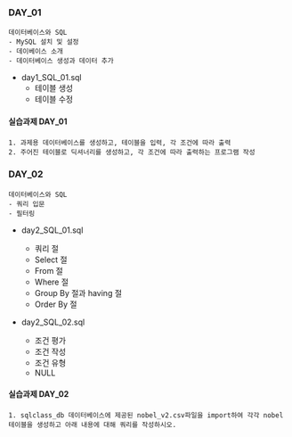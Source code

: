 ### DAY_01
    데이터베이스와 SQL
    - MySQL 설치 및 설정
    - 데이베이스 소개
    - 데이터베이스 생성과 데이터 추가

- day1_SQL_01.sql
  - 테이블 생성
  - 테이블 수정

#### 실습과제 DAY_01
    1. 과제용 데이터베이스를 생성하고, 테이블을 입력, 각 조건에 따라 출력
    2. 주어진 테이블로 딕셔너리를 생성하고, 각 조건에 따라 출력하는 프로그램 작성

### DAY_02
    데이터베이스와 SQL
    - 쿼리 입문
    - 필터링

- day2_SQL_01.sql
  - 쿼리 절
  - Select 절
  - From 절
  - Where 절
  - Group By 절과 having 절
  - Order By 절

- day2_SQL_02.sql
  - 조건 평가
  - 조건 작성
  - 조건 유형
  - NULL

#### 실습과제 DAY_02
    1. sqlclass_db 데이터베이스에 제공된 nobel_v2.csv파일을 import하여 각각 nobel 테이블을 생성하고 아래 내용에 대해 쿼리를 작성하시오.

